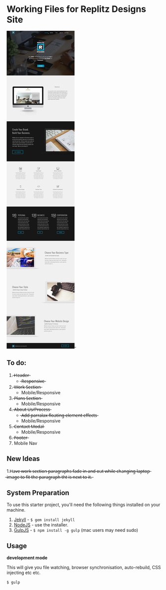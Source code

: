 Working Files for Replitz Designs Site
=============================

![Project Preview](Replitz.jpg)̶

## To do:

1. ̶H̶e̶a̶d̶e̶r̶
	- ̶R̶e̶s̶p̶o̶n̶s̶i̶v̶e̶
2. ̶W̶o̶r̶k̶ ̶S̶e̶c̶t̶i̶o̶n̶
	- Mobile/Responsive
3. ̶P̶l̶a̶n̶s̶ ̶S̶e̶c̶t̶i̶o̶n̶
	- Mobile/Responsive
4. ̶A̶b̶o̶u̶t̶ ̶U̶s̶/̶P̶r̶o̶c̶e̶s̶s̶
	- ̶A̶d̶d̶ ̶p̶a̶r̶r̶a̶l̶a̶x̶ ̶f̶l̶o̶a̶t̶i̶n̶g̶ ̶e̶l̶e̶m̶e̶n̶t̶ ̶e̶f̶f̶e̶c̶t̶s̶
	- Mobile/Responsive
5. ̶C̶o̶n̶t̶a̶c̶t̶ ̶M̶o̶d̶a̶l̶
	- Mobile/Responsive
6. ̶F̶o̶o̶t̶e̶r̶
7. Mobile Nav

## New Ideas 
1.H̶a̶v̶e̶ ̶w̶o̶r̶k̶ ̶s̶e̶c̶t̶i̶o̶n̶ ̶p̶a̶r̶a̶g̶r̶a̶p̶h̶s̶ ̶f̶a̶d̶e̶ ̶i̶n̶ ̶a̶n̶d̶ ̶o̶u̶t̶ ̶w̶h̶i̶l̶e̶ ̶c̶h̶a̶n̶g̶i̶n̶g̶ ̶l̶a̶p̶t̶o̶p̶ ̶i̶m̶a̶g̶e̶ ̶t̶o̶ ̶f̶i̶t̶ ̶t̶h̶e̶ ̶p̶a̶r̶a̶g̶r̶a̶p̶h̶ ̶t̶h̶t̶ ̶i̶s̶ ̶n̶e̶x̶t̶ ̶t̶o̶ ̶i̶t̶.̶

## System Preparation

To use this starter project, you'll need the following things installed on your machine.

1. [Jekyll](http://jekyllrb.com/) - `$ gem install jekyll`
2. [NodeJS](http://nodejs.org) - use the installer.
3. [GulpJS](https://github.com/gulpjs/gulp) - `$ npm install -g gulp` (mac users may need sudo)

## Usage

**development mode**

This will give you file watching, browser synchronisation, auto-rebuild, CSS injecting etc etc.

```shell
$ gulp
```

